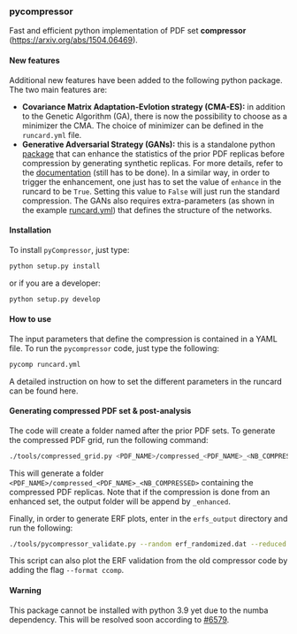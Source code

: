 ### pycompressor

Fast and efficient python implementation of PDF set **compressor** (https://arxiv.org/abs/1504.06469). 

#### New features

Additional new features have been added to the following python package. The two main features are:
- **Covariance Matrix Adaptation-Evlotion strategy (CMA-ES):** in addition to the Genetic 
Algorithm (GA), there is now the possibility to choose as a minimizer the CMA. The choice
of minimizer can be defined in the `runcard.yml` file.
- **Generative Adversarial Strategy (GANs):** this is a standalone python [package](https://github.com/N3PDF/ganpdfs/tree/master)
that can enhance the statistics of the prior PDF replicas before compression by generating 
synthetic replicas. For more details, refer to the [documentation](https://n3pdf.github.io/ganpdfs/) 
(still has to be done). In a similar way, in order to trigger the enhancement, one just has to set 
the value of `enhance` in the runcard to be `True`. Setting this value to `False` will just run the 
standard compression. The GANs also requires extra-parameters (as shown in the example 
[runcard.yml](https://github.com/N3PDF/pycompressor/blob/master/runcard.yml)) that defines
the structure of the networks.

#### Installation

To install `pyCompressor`, just type:
```bash
python setup.py install
```
or if you are a developer:
```bash
python setup.py develop
```

#### How to use

The input parameters that define the compression is contained in a YAML file. To run
the `pycompressor` code, just type the following: 
```bash
pycomp runcard.yml
```
A detailed instruction on how to set the different parameters in the runcard can be found here.

#### Generating compressed PDF set & post-analysis

The code will create a folder named after the prior PDF sets. To generate the
compressed PDF grid, run the following command:
```bash
./tools/compressed_grid.py <PDF_NAME>/compressed_<PDF_NAME>_<NB_COMPRESSED>_output.dat
```
This will generate a folder `<PDF_NAME>/compressed_<PDF_NAME>_<NB_COMPRESSED>` 
containing the compressed PDF replicas. Note that if the compression is done from an enhanced set,
the output folder will be append by `_enhanced`.

Finally, in order to generate ERF plots, enter in the `erfs_output` directory and run the following:
```bash
./tools/pycompressor_validate.py --random erf_randomized.dat --reduced erf_reduced.dat
``` 
This script can also plot the ERF validation from the old compressor code by adding the flag
`--format ccomp`.

#### Warning

This package cannot be installed with python 3.9 yet due to the numba dependency. This will be resolved
soon according to [#6579](https://github.com/numba/numba/pull/6579).
